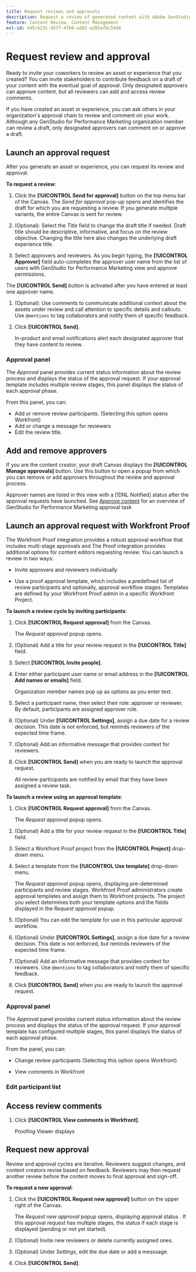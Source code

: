 ```yaml
---
title: Request reviews and approvals
description: Request a review of generated content with Adobe GenStudio for Performance Marketing.
feature: Content Review, Content Management
exl-id: 4d5cb23c-457f-47b6-a265-a283afbc54d4
---
```

# Request review and approval

Ready to invite your coworkers to review an asset or experience that you created? You can invite stakeholders to contribute feedback on a draft of your content with the eventual goal of approval. Only designated approvers can approve content, but all reviewers can add and access review comments. 

If you have created an asset or experience, you can ask others in your organization's approval chain to review and comment on your work. Although any GenStudio for Performance Marketing organization member can review a draft, only designated approvers can comment on or approve a draft.

## Launch an approval request

After you generate an asset or experience, you can request its review and approval.

**To request a review**:

1. Click the **[!UICONTROL Send for approval]** button on the top menu bar of the Canvas. The _Send for approval_ pop-up opens and identifies the draft for which you are requesting a review. If you generate multiple variants, the entire Canvas is sent for review.

1. (Optional): Select the _Title_ field to change the draft title if needed. Draft title should be descriptive, informative, and focus on the review objective. Changing the title here also changes the underlying draft experience title.

1. Select approvers and reviewers. As you begin typing, the **[!UICONTROL Approver]** field auto-completes the approver user name from the list of users with GenStudio for Performance Marketing view and approve permissions. 

  The **[!UICONTROL Send]** button is activated after you have entered at least one approver name.

1. (Optional): Use comments to communicate additional context about the assets under review and call attention to specific details and callouts. Use `@mentions` to tag collaborators and notify them of specific feedback.

1. Click **[!UICONTROL Send]**. 

   In-product and email notifications alert each designated approver that they have content to review.

### Approval panel

The _Approval_ panel provides current status information about the review process and displays the status of the approval request. If your approval template includes multiple review stages, this panel displays the status of each approval phase. 

From this panel, you can:

* Add or remove review participants. (Selecting this option opens Workfront)
* Add or change a message for reviewers
* Edit the review title.

## Add and remove approvers

If you are the content creator, your draft Canvas displays the **[!UICONTROL Manage approvals]** button. Use this button to open a popup from which you can remove or add approvers throughout the review and approval process.

Approver names are listed in this view with a [!DNL Notified] status after the approval requests have launched. See [Approve content](./approve-content.md) for an overview of GenStudio for Performance Marketing approval task

## Launch an approval request with Workfront Proof

The Workfront Proof integration provides a robust approval workflow that includes multi-stage approvals and 
The Proof integration provides additional options for content editors requesting review. You can launch a review in two ways:

* Invite approvers and reviewers individually

* Use a proof approval template, which includes a predefined list of review participants and optionally, approval workflow stages. Templates are defined by your Workfront Proof admin in a specific Workfront Project.

**To launch a review cycle by inviting participants**:

1. Click **[!UICONTROL Request approval]** from the Canvas. 
   
   The _Request approval_ popup opens.

1. (Optional) Add a title for your review request in the **[!UICONTROL Title]** field.

1. Select **[!UICONTROL Invite people]**.
     
1. Enter either participant user name or email address in the **[!UICONTROL Add names or emails]** field. 
   
   Organization member names pop up as options as you enter text.

1. Select a participant name, then select their role: approver or reviewer. By default, participants are assigned approver role. 

1. (Optional) Under **[!UICONTROL Settings]**, assign a due date for a review decision. This date is not enforced, but reminds reviewers of the expected time frame. 

1. (Optional) Add an informative message that provides context for reviewers.

1. Click **[!UICONTROL Send]** when you are ready to launch the approval request.
   
   All review participants are notified by email that they have been assigned a review task. 
   
**To launch a review using an approval template**:

1. Click **[!UICONTROL Request approval]** from the Canvas. 
   
   The _Request approval_ popup opens. 

1. (Optional) Add a title for your review request in the **[!UICONTROL Title]** field.

1. Select a Workfront Proof project from the **[!UICONTROL Project]** drop-down menu.

1. Select a template from the **[!UICONTROL Use template]** drop-down menu.
   
   The _Request approval_ popup opens, displaying pre-determined participants and review stages. Workfront Proof administrators create approval templates and assign them to Workfront projects. The project you select determines both your template options and the fields displayed in the _Request approval_ popup.

1. (Optional) You can edit the template for use in this particular approval workflow. 

1. (Optional) Under **[!UICONTROL Settings]**, assign a due date for a review decision. This date is not enforced, but reminds reviewers of the expected time frame. 

1. (Optional) Add an informative message that provides context for reviewers. Use `@mentions` to tag collaborators and notify them of specific feedback.

1. Click **[!UICONTROL Send]** when you are ready to launch the approval request.

### Approval panel

The _Approval_ panel provides current status information about the review process and displays the status of the approval request. If your approval template has configured multiple stages, this panel displays the status of each approval phase. 

From the panel, you can:

* Change review participants (Selecting this option opens Workfront)

* View comments in Workfront

### Edit participant list


## Access review comments

1. Click **[!UICONTROL View comments in Workfront]**.
   
   Proofing Viewer displays 

## Request new approval

Review and approval cycles are iterative. Reviewers suggest changes, and content creators revise based on feedback. Reviewers may then request another review before the content moves to final approval and sign-off. 

**To request a new approval**:

1. Click the **[!UICONTROL Request new approval]** button on the upper right of the Canvas. 
   
   The _Request new approval_ popup opens, displaying approval status . If this approval request has multiple stages, the status if each stage is displayed (pending or not yet started).

1. (Optional) Invite new reviewers or delete currently assigned ones.

1. (Optional) Under _Settings_, edit the due date or add a messsage.

1. Click **[!UICONTROL Send]**.
